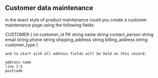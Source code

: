Customer data maintenance
-------------------------

in the exact style of product maintenance could you create a customer maintenance page using the following fields:

CUSTOMER {
        int customer_id PK
        string name
        string contact_person
        string email
        string phone
        string shipping_address
        string billing_address
        string customer_type
    }

    and to start with all address fields will be held on this record:

    address name
    line 1-5
    postcode
